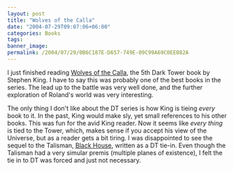 ```yaml
---
layout: post
title: "Wolves of the Calla"
date: "2004-07-29T09:07:06+06:00"
categories: Books 
tags: 
banner_image: 
permalink: /2004/07/29/0B6C187E-D657-749E-09C99A69C0EE082A
---
```


I just finished reading <a href="http://www.amazon.com/exec/obidos/tg/detail/-/1880418568/qid=1091112247/sr=8-1/ref=pd_ka_1/002-9389514-8447268?v=glance&s=books&n=507846">Wolves of the Calla</a>, the 5th Dark Tower book by Stephen King. I have to say this was probably one of the best books in the series. The lead up to the battle was very well done, and the further exploration of Roland's world was very interesting.

The only thing I don't like about the DT series is how King is tieing <i>every</i> book to it. In the past, King would make sly, yet small references to his other books. This was fun for the avid King reader. Now it seems like <i>every thing</i> is tied to the Tower, which, makes sense if you accept his view of the Universe, but as a reader gets a bit tiring. I was disappointed to see the sequel to the Talisman, <a href="http://www.amazon.com/exec/obidos/ASIN/0345441036/qid=1091112902/sr=2-1/ref=sr_2_1/002-9389514-8447268">Black House</a>, written as a DT tie-in. Even though the Talisman had a very simular premis (multiple planes of existence), I felt the tie in to DT was forced and just not necessary.